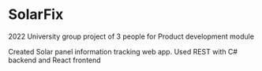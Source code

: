# SolarFix

2022 University group project of 3 people for Product development module

Created Solar panel information tracking web app. Used REST with C# backend and React frontend
